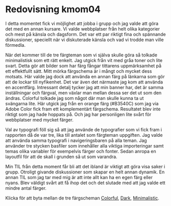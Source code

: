 ---
---
Redovisning kmom04
=========================

I detta momentet fick vi möjlighet att jobba i grupp och jag valde att göra det
med en annan kursare. Vi valde webbplatser från helt olika kategorier och mest
på känsla och dagsform.  Det var ett par riktigt fina och spännande diskussioner,
speciellt när vi diskuterade känsla och vad vi trodde man ville förmedla.

När det kommer till de tre färgteman som vi själva skulle göra så tolkade
minimalistisk som ett rätt enkelt. Jag utgick från vit med gråa toner och lite
svart. Detta gör att bilder som har färg fångar tittarens uppmärksamhet på ett
effektfullt sätt. Mitt mörka färgschema är i mångt och mycket dess motsats. Här
valde jag dock att använda en annan färg på länkarna som gör att de lockar till
nyfikenhet. Det var även det närmaste jag kom att använda en accentfärg. Intressant
detalj tycker jag att min banner har, det är samma inställningar och färgval, men
växlar man mellan dessa ser det ut som den ändras. Colorful tolkade jag som något
där man skulle kunna ta ut svängarna lite. Här utgick jag från en orange färg (#B3540C) som
jag via Adobe Color fick fram ett komplementärt färgschema. Resultatet blev inte
riktigt som jag hade hoppats på. Och jag har personligen lite svårt för webbplatser
med mycket färger.

Val av typografi föll sig så att jag använde de typografier som vi fick fram i
rapporten då de var tre, lika till antalet som färgteman uppgiften. Jag valde
att använda samma typografi i navigeringsbaren på alla teman. Jag använder tre
stycken basfiler som innehåller alla viktiga importeringar samt temas olika
variabler för exempelvis färger och fonter. Sedan anropa en layoutfil för att de
skall i grunden så ut som varandra.

Min TIL från detta moment får bli att det ibland är viktigt att göra visa saker
i grupp. Otroligt givande diskussioner som skapar en helt annan dynamik. En annan
TIL som jag tar med mig är att inte allt kan ha en egen färg eller nyans. Blev
väldigt svårt att få ihop det och det slutade med att jag valde ett mindre antal
färger.

Klicka för att byta mellan de tre färgscheman [Colorful](?style=04_colorful),
[Dark](?style=04_dark), [Minimalistic](?style=04_minimalistic).
